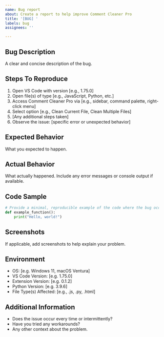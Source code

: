 ```yaml
---
name: Bug report
about: Create a report to help improve Comment Cleaner Pro
title: '[BUG] '
labels: bug
assignees: ''

---
```


## Bug Description
A clear and concise description of the bug.

## Steps To Reproduce
1. Open VS Code with version [e.g., 1.75.0]
2. Open file(s) of type [e.g., JavaScript, Python, etc.]
3. Access Comment Cleaner Pro via [e.g., sidebar, command palette, right-click menu]
4. Select option [e.g., Clean Current File, Clean Multiple Files]
5. [Any additional steps taken]
6. Observe the issue: [specific error or unexpected behavior]

## Expected Behavior
What you expected to happen.

## Actual Behavior
What actually happened. Include any error messages or console output if available.

## Code Sample
```python
# Provide a minimal, reproducible example of the code where the bug occurs
def example_function():
    print("Hello, world!")
```

## Screenshots
If applicable, add screenshots to help explain your problem.

## Environment
- OS: [e.g. Windows 11, macOS Ventura]
- VS Code Version: [e.g. 1.75.0]
- Extension Version: [e.g. 0.1.2]
- Python Version: [e.g. 3.9.6]
- File Type(s) Affected: [e.g., .js, .py, .html]

## Additional Information
- Does the issue occur every time or intermittently?
- Have you tried any workarounds?
- Any other context about the problem.